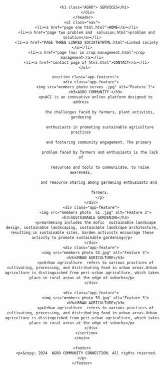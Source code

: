 <!DOCTYPE html>
<html lang="en">
<head>
    <meta charset="UTF-8">
    <meta name="viewport" content="width=device-width, initial-scale=1.0">
    <title>AGRO COMMUNITY CONNECTION</title>
    <link rel="stylesheet" href="styl.css in serves page.css">
    <link rel="icon" href="image icon 10.jpg">

</head>
<body>
    <header>
        <div class="data-container">

               <h1 class="AGRO"> SERVICES</h1>
         </div>
     </header>
    <ul class="nav">
        <li><a href="page one html.html">HOME</a></li>
        <li><a href="page two problem and  solusion.html">problem and solution</a></li>
        <li><a href="PAGE THREE LINKED SOCIATETHTML.html">Linked society </a></li>
        <li><a href="page four in crop management.html">crop management</a></li>
        <li><a href="contact page of htnl.html">CONTACT</a></li>
      </ul>

 <main>


      
        
        <section class="app-features"> 
            <div class="app-feature">
                <img src="members photo serves .jpg" alt="Feature 1">
                <h3>AGRO COMMUNITY </h3>
                <p>ACC is an innovative online platform designed to address 

                    the challenges faced by farmers, plant activists, gardening 
                    
                    enthusiasts in promoting sustainable agriculture practices 
                    
                    and fostering community engagement. The primary 
                    
                    problem faced by farmers and enthusiasts is the lack of 
                    
                    resources and tools to communicate, to raise awareness, 
                    
                    and resource sharing among gardening enthusiasts and 
                    
                    farmers.
                    </p>
            </div>
            <div class="app-feature">
                <img src="members photo  51 .jpg" alt="Feature 2">
                <h3>SUSTAINABLE GARDENING</h3>
                <p>Gardening includes the mofic  sustainable landscape design, sustainable landscaping, sustainable landscape architecture, resulting in sustainable sites. Garden activists encourage these activity to promote sustainable gardening</p>
            </div>
            <div class="app-feature">
                <img src="members photo 52.jpg" alt="Feature 3">
                <h3>URBAN AGRICULTURE</h3>
                <p>Urban agriculture  refers to various practices of cultivating, processing, and distributing food in urban areas.Urban agriculture is distinguished from peri-urban agriculture, which takes place in rural areas at the edge of suburbs</p>
            </div>

            <div class="app-feature">
                <img src="members photo 53.jpg" alt="Feature 3">
                <h3>URBAN AGRICULTURE</h3>
                <p>Urban agriculture  refers to various practices of cultivating, processing, and distributing food in urban areas.Urban agriculture is distinguished from peri-urban agriculture, which takes place in rural areas at the edge of suburbs</p>
            </div>
        </section>
    </main>

    <footer>
        <p>&copy; 2024  AGRO COMMUNITY CONNECTION. All rights reserved.</p>
    </footer>

</body>
</html>
